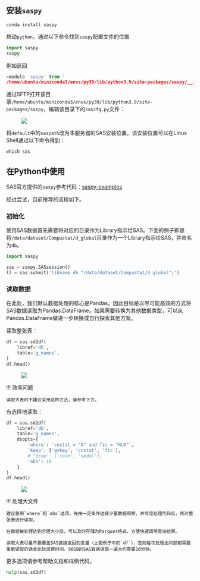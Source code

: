 ## 安装`saspy`

```shell
conda install saspy
```

启动`python`，通过以下命令找到`saspy`配置文件的位置

```python
import saspy
saspy
```

例如返回

```python
<module 'saspy' from '
/home/ubuntu/miniconda3/envs/py39/lib/python3.9/site-packages/saspy/__init__.py'>
```

通过SFTP打开该目录`/home/ubuntu/miniconda3/envs/py39/lib/python3.9/site-packages/saspy`，编辑该目录下的`sascfg.py`文件：

<figure><img src="/assets/sas-py-config.png"></figure>

将`default`中的`saspath`改为本服务器的SAS安装位置。该安装位置可以在Linux Shell通过以下命令得到：

```shell
which sas
```

## 在Python中使用

SAS官方提供的`saspy`参考代码：[saspy-examples](https://github.com/sassoftware/saspy-examples/)

经过尝试，目前推荐的流程如下。

### 初始化

使用SAS数据首先需要将对应的目录作为Library指示给SAS。下面的例子即是将`/data/dataset/Compustat/d_global`目录作为一个Library指示给SAS，并命名为`db`。

```python
import saspy

sas = saspy.SASsession()
ll = sas.submit('libname db "/data/dataset/Compustat/d_global";')
```

### 读取数据

在此处，我们默认数据处理的核心是Pandas。因此目标是以尽可能高效的方式将SAS数据读取为Pandas.DataFrame。如果需要转换为其他数据类型，可以从Pandas.DataFrame做进一步转换或自行探索其他方案。

读取整张表：

```python
df = sas.sd2df(
    libref='db', 
    table='g_names', 
)
df.head()
```

<figure><img src="/assets/sas-py-read-simple.png"></figure>

!!! 效率问题

	读取大表时不建议采用这种方法，请参考下方。

有选择地读取：

```python
df = sas.sd2df(
    libref='db', 
    table='g_names', 
    dsopts={
        'where': 'costat = "A" and fic = "NLD"', 
        'keep': ['gvkey', 'costat', 'fic'],
        # 'drop': ['conm', 'sedol'],
        'obs': 10
    }
)
df.head()
```

<figure><img src="/assets/sas-py-read-filter.png"></figure>

!!! 处理大文件

	建议善用`where`和`obs`选项。先按一定条件选择少量数据观察，并写完处理代码后，再对整张表进行读取。
	
	在数据被处理达到合理大小后，可以及时存储为Parquet格式。方便快速调用查询结果。
	
	读取大表尽量不要覆盖SAS直接返回的变量（上面例子中的`df`），否则每次处理出问题都需要重新读取的话会比较浪费时间。90GB的SAS数据读取一遍大约需要10分钟。

更多选项请参考帮助文档和样例代码。

```python
help(sas.sd2df)
```

